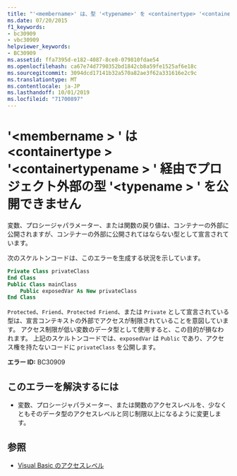 ```yaml
---
title: "'<membername>' は、型 '<typename>' を <containertype> '<containertypename>' 経由でプロジェクトの外側に公開できません。"
ms.date: 07/20/2015
f1_keywords:
- bc30909
- vbc30909
helpviewer_keywords:
- BC30909
ms.assetid: ffa7395d-e182-4087-8ce8-079810fdae54
ms.openlocfilehash: ca67e74d7790352bd1842cb8a59fe1525af6e18c
ms.sourcegitcommit: 3094dcd17141b32a570a82ae3f62a331616e2c9c
ms.translationtype: MT
ms.contentlocale: ja-JP
ms.lasthandoff: 10/01/2019
ms.locfileid: "71700897"
---
```

# <a name="membername-cannot-expose-type-typename-outside-the-project-through-containertype-containertypename"></a>'\<membername > ' は \<containertype > '\<containertypename > ' 経由でプロジェクト外部の型 '\<typename > ' を公開できません
変数、プロシージャパラメーター、または関数の戻り値は、コンテナーの外部に公開されますが、コンテナーの外部に公開されてはならない型として宣言されています。  
  
 次のスケルトンコードは、このエラーを生成する状況を示しています。  
  
```vb  
Private Class privateClass  
End Class  
Public Class mainClass  
    Public exposedVar As New privateClass  
End Class  
```  
  
 `Protected`、`Friend`、`Protected Friend`、または `Private` として宣言されている型は、宣言コンテキストの外部でアクセスが制限されていることを意図しています。 アクセス制限が低い変数のデータ型として使用すると、この目的が損なわれます。 上記のスケルトンコードでは、`exposedVar` は `Public` であり、アクセス権を持たないコードに `privateClass` を公開します。  
  
 **エラー ID:** BC30909  
  
## <a name="to-correct-this-error"></a>このエラーを解決するには  
  
- 変数、プロシージャパラメーター、または関数のアクセスレベルを、少なくともそのデータ型のアクセスレベルと同じ制限以上になるように変更します。  
  
## <a name="see-also"></a>参照

- [Visual Basic のアクセスレベル](../../../visual-basic/programming-guide/language-features/declared-elements/access-levels.md)
